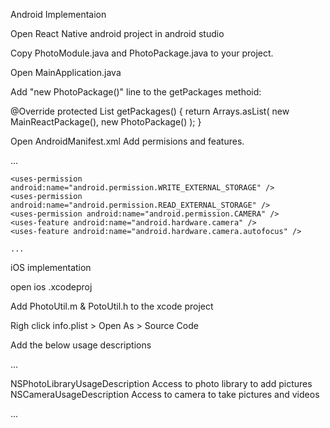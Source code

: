 Android Implementaion

Open React Native android project in android studio

Copy PhotoModule.java and PhotoPackage.java to your project.

Open MainApplication.java

Add "new PhotoPackage()" line to the getPackages methoid:

   @Override
    protected List<ReactPackage> getPackages() {
      return Arrays.<ReactPackage>asList(
          new MainReactPackage(),
              new PhotoPackage()
      );
    }

Open AndroidManifest.xml 
Add permisions and features.

<manifest>
    ...

    <uses-permission android:name="android.permission.WRITE_EXTERNAL_STORAGE" />
    <uses-permission android:name="android.permission.READ_EXTERNAL_STORAGE" />
    <uses-permission android:name="android.permission.CAMERA" />
    <uses-feature android:name="android.hardware.camera" />
    <uses-feature android:name="android.hardware.camera.autofocus" />
    
    ...


iOS implementation

open ios .xcodeproj

Add PhotoUtil.m & PotoUtil.h to the xcode project

Righ click info.plist > Open As > Source Code

Add the below usage descriptions

...

<plist version="1.0">
<dict>
  <key>NSPhotoLibraryUsageDescription</key>
  <string>Access to photo library to add pictures</string>
  <key>NSCameraUsageDescription</key>
  <string>Access to camera to take pictures and videos</string>
  
  ...

